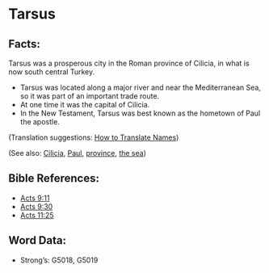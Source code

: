 # Tarsus

## Facts:

Tarsus was a prosperous city in the Roman province of Cilicia, in what is now south central Turkey.

* Tarsus was located along a major river and near the Mediterranean Sea, so it was part of an important trade route.
* At one time it was the capital of Cilicia.
* In the New Testament, Tarsus was best known as the hometown of Paul the apostle.

(Translation suggestions: [How to Translate Names](rc://en/ta/man/translate/translate-names))

(See also: [Cilicia](../names/cilicia.md), [Paul](../names/paul.md), [province](../other/province.md), [the sea](../names/mediterranean.md))

## Bible References:

* [Acts 9:11](rc://en/tn/help/act/09/11)
* [Acts 9:30](rc://en/tn/help/act/09/30)
* [Acts 11:25](rc://en/tn/help/act/11/25)

## Word Data:

* Strong’s: G5018, G5019
